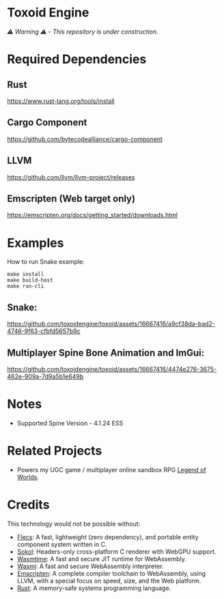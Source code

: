 # Toxoid Engine
*⚠️ Warning ⚠️ - This repository is under construction.*

# Required Dependencies

## Rust
https://www.rust-lang.org/tools/install

## Cargo Component
https://github.com/bytecodealliance/cargo-component

## LLVM
https://github.com/llvm/llvm-project/releases

## Emscripten (Web target only)
https://emscripten.org/docs/getting_started/downloads.html

# Examples
How to run Snake example:
```
make install
make build-host
make run-cli
```

## Snake:

https://github.com/toxoidengine/toxoid/assets/16667416/a9cf38da-bad2-4746-9f63-cfbfd5657b9c

## Multiplayer Spine Bone Animation and ImGui:

https://github.com/toxoidengine/toxoid/assets/16667416/4474e276-3675-462e-909a-7d9a5b1e649b

# Notes
- Supported Spine Version - 4.1.24 ESS

# Related Projects
- Powers my UGC game / multiplayer online sandbox RPG [Legend of Worlds](http://legendofworlds.com/).

# Credits
This technology would not be possible without:
- [Flecs](https://github.com/SanderMertens/flecs): A fast, lightweight (zero dependency), and portable entity component system written in C.
- [Sokol](https://github.com/floooh/sokol): Headers-only cross-platform C renderer with WebGPU support.
- [Wasmtime](https://github.com/bytecodealliance/wasmtime): A fast and secure JIT runtime for WebAssembly.
- [Wasmi](https://github.com/paritytech/wasmi): A fast and secure WebAssembly interpreter.
- [Emscripten](https://github.com/emscripten-core/emsdk): A complete compiler toolchain to WebAssembly, using LLVM, with a special focus on speed, size, and the Web platform.
- [Rust](https://www.rust-lang.org/): A memory-safe systems programming language. 
